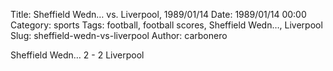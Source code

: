 Title: Sheffield Wedn… vs. Liverpool, 1989/01/14
Date: 1989/01/14 00:00
Category: sports
Tags: football, football scores, Sheffield Wedn…, Liverpool
Slug: sheffield-wedn-vs-liverpool
Author: carbonero


Sheffield Wedn… 2 - 2 Liverpool
